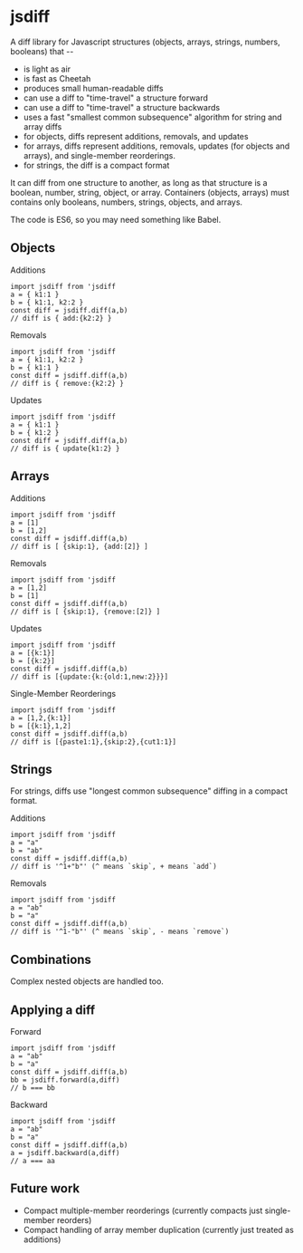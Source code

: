 # jsdiff

A diff library for Javascript structures (objects, arrays, strings, numbers, booleans) that --
- is light as air
- is fast as Cheetah
- produces small human-readable diffs
- can use a diff to "time-travel" a structure forward
- can use a diff to "time-travel" a structure backwards
- uses a fast "smallest common subsequence" algorithm for string and array diffs
- for objects, diffs represent additions, removals, and updates
- for arrays, diffs represent additions, removals, updates (for objects and arrays), and single-member reorderings.
- for strings, the diff is a compact format

It can diff from one structure to another, as long as that structure is a boolean, number, string, object, or array. Containers (objects, arrays) must contains only booleans, numbers, strings, objects, and arrays.

The code is ES6, so you may need something like Babel.

## Objects

Additions
```
import jsdiff from 'jsdiff
a = { k1:1 }
b = { k1:1, k2:2 }
const diff = jsdiff.diff(a,b)
// diff is { add:{k2:2} }
```

Removals
```
import jsdiff from 'jsdiff
a = { k1:1, k2:2 }
b = { k1:1 }
const diff = jsdiff.diff(a,b)
// diff is { remove:{k2:2} }
```

Updates
```
import jsdiff from 'jsdiff
a = { k1:1 }
b = { k1:2 }
const diff = jsdiff.diff(a,b)
// diff is { update{k1:2} }
```

## Arrays

Additions
```
import jsdiff from 'jsdiff
a = [1]
b = [1,2]
const diff = jsdiff.diff(a,b)
// diff is [ {skip:1}, {add:[2]} ]
```

Removals
```
import jsdiff from 'jsdiff
a = [1,2]
b = [1]
const diff = jsdiff.diff(a,b)
// diff is [ {skip:1}, {remove:[2]} ]
```

Updates
```
import jsdiff from 'jsdiff
a = [{k:1}]
b = [{k:2}]
const diff = jsdiff.diff(a,b)
// diff is [{update:{k:{old:1,new:2}}}]
```

Single-Member Reorderings
```
import jsdiff from 'jsdiff
a = [1,2,{k:1}]
b = [{k:1},1,2]
const diff = jsdiff.diff(a,b)
// diff is [{paste1:1},{skip:2},{cut1:1}]
```

## Strings

For strings, diffs use "longest common subsequence" diffing in a compact format.

Additions
```
import jsdiff from 'jsdiff
a = "a"
b = "ab"
const diff = jsdiff.diff(a,b)
// diff is '^1+"b"' (^ means `skip`, + means `add`)
```

Removals
```
import jsdiff from 'jsdiff
a = "ab"
b = "a"
const diff = jsdiff.diff(a,b)
// diff is '^1-"b"' (^ means `skip`, - means `remove`)
```

## Combinations

Complex nested objects are handled too.

## Applying a diff

Forward
```
import jsdiff from 'jsdiff
a = "ab"
b = "a"
const diff = jsdiff.diff(a,b)
bb = jsdiff.forward(a,diff)
// b === bb
```

Backward
```
import jsdiff from 'jsdiff
a = "ab"
b = "a"
const diff = jsdiff.diff(a,b)
a = jsdiff.backward(a,diff)
// a === aa
```

## Future work

- Compact multiple-member reorderings (currently compacts just single-member reorders)
- Compact handling of array member duplication (currently just treated as additions)
